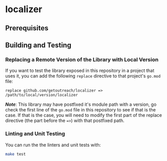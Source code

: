 # localizer

<!--- Block(customGeneralInformation) -->
<!--- EndBlock(customGeneralInformation) -->

## Prerequisites

<!-- Block(customPrerequisites) -->
<!-- EndBlock(customPrerequisites) -->

## Building and Testing

<!-- Block(customBuildingAndTesting) -->
<!-- EndBlock(customBuildingAndTesting) -->

### Replacing a Remote Version of the Library with Local Version

If you want to test the library exposed in this repository in a project that uses it, you can
add the following `replace` directive to that project's `go.mod` file:

```
replace github.com/getoutreach/localizer => /path/to/local/version/localizer
```

**_Note_**: This library may have postfixed it's module path with a version, go check the first
line of the `go.mod` file in this repository to see if that is the case. If that is the case,
you will need to modify the first part of the replace directive (the part before the `=>`) with
that postfixed path.

### Linting and Unit Testing

You can run the the linters and unit tests with:

```bash
make test
```
